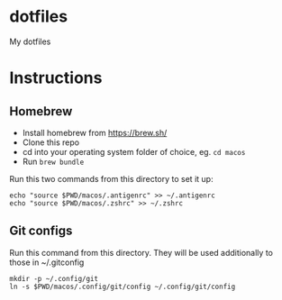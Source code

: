 # dotfiles

My dotfiles

# Instructions


## Homebrew
- Install homebrew from https://brew.sh/
- Clone this repo
- cd into your operating system folder of choice, eg. `cd macos`
- Run `brew bundle`

Run this two commands from this directory to set it up:
```
echo "source $PWD/macos/.antigenrc" >> ~/.antigenrc
echo "source $PWD/macos/.zshrc" >> ~/.zshrc
```

## Git configs

Run this command from this directory. They will be used additionally to those in ~/.gitconfig
```
mkdir -p ~/.config/git
ln -s $PWD/macos/.config/git/config ~/.config/git/config
```
